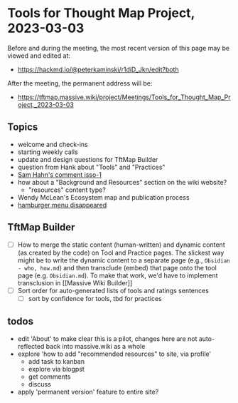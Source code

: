 # Tools for Thought Map Project, 2023-03-03

Before and during the meeting, the most recent version of this page may be viewed and edited at:

- <https://hackmd.io/@peterkaminski/r1diD_Jkn/edit?both>

After the meeting, the permanent address will be:

- <https://tftmap.massive.wiki/project/Meetings/Tools_for_Thought_Map_Project,_2023-03-03>

## Topics

- welcome and check-ins
- starting weekly calls
- update and design questions for TftMap Builder
- question from Hank about "Tools" and "Practices"
- [Sam Hahn's comment isso-1](https://tftmap.massive.wiki/#isso-1)
- how about a "Background and Resources" section on the wiki website?
    - "resources" content type?
- Wendy McLean's Ecosystem map and publication process
- [hamburger menu disappeared](https://github.com/Fellowship-of-the-Link/tftmap/issues/6)

## TftMap Builder

- [ ] How to merge the static content (human-written) and dynamic content (as created by the code) on Tool and Practice pages.  The slickest way might be to write the dynamic content to a separate page (e.g., `Obsidian - who, how.md`) and then transclude (embed) that page onto the tool page (e.g. `Obsidian.md`).  To make that work, we'd have to implement transclusion in [[Massive Wiki Builder]]
- [ ] Sort order for auto-generated lists of tools and ratings sentences
    - [ ] sort by confidence for tools, tbd for practices

## todos
- edit 'About' to make clear this is a pilot, changes here are not auto-reflected back into massive.wiki as a whole
- explore 'how to add "recommended resources" to site, via profile'
    - add task to kanban
    - explore via blogpst
    - get comments
    - discuss
- apply 'permanent version' feature to entire site?